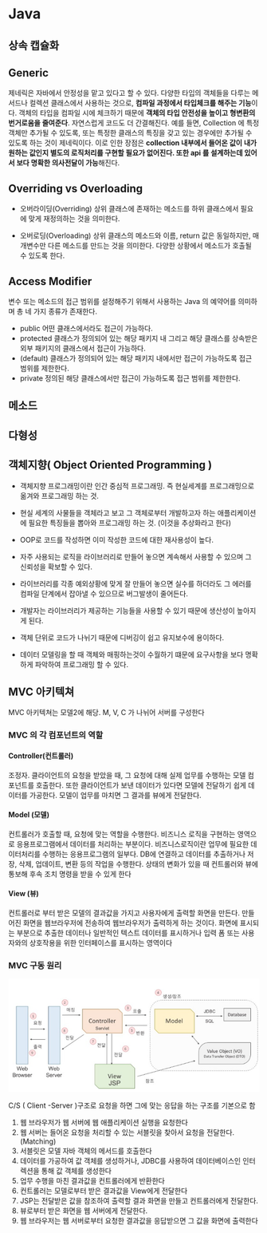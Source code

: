 # Java

## 상속 캡슐화



## Generic

제네릭은 자바에서 안정성을 맡고 있다고 할 수 있다. 다양한 타입의 객체들을 다루는 메서드나 컬렉션 클래스에서 사용하는 것으로, **컴파일 과정에서 타입체크를 해주는 기능**이다. 객체의 타입을 컴파일 시에 체크하기 때문에 **객체의 타입 안전성을 높이고 형변환의 번거로움을 줄여준다**. 자연스럽게 코드도 더 간결해진다. 예를 들면, Collection 에 특정 객체만 추가될 수 있도록, 또는 특정한 클래스의 특징을 갖고 있는 경우에만 추가될 수 있도록 하는 것이 제네릭이다. 이로 인한 장점은 **collection 내부에서 들어온 값이 내가 원하는 값인지 별도의 로직처리를 구현할 필요가 없어진다. 또한 api 를 설계하는데 있어서 보다 명확한 의사전달이 가능**해진다.





## Overriding vs Overloading

- 오버라이딩(Overriding)
  상위 클래스에 존재하는 메소드를 하위 클래스에서 필요에 맞게 재정의하는 것을 의미한다.

- 오버로딩(Overloading) 상위 클래스의 메소드와 이름, return 값은 동일하지만, 매개변수만 다른 메소드를 만드는 것을 의미한다. 다양한 상황에서 메소드가 호출될 수 있도록 한다.



## Access Modifier

변수 또는 메소드의 접근 범위를 설정해주기 위해서 사용하는 Java 의 예약어를 의미하며 총 네 가지 종류가 존재한다.

- public
  어떤 클래스에서라도 접근이 가능하다.
- protected
  클래스가 정의되어 있는 해당 패키지 내 그리고 해당 클래스를 상속받은 외부 패키지의 클래스에서 접근이 가능하다.
- (default)
  클래스가 정의되어 있는 해당 패키지 내에서만 접근이 가능하도록 접근 범위를 제한한다.
- private
  정의된 해당 클래스에서만 접근이 가능하도록 접근 범위를 제한한다.

  

## 메소드



## 다형성



## 객체지향( Object Oriented Programming )

- 객체지향 프로그래밍이란 인간 중심적 프로그래밍. 즉 현실세계를 프로그래밍으로 옮겨와 프로그래밍 하는 것. 

- 현실 세계의 사물들을 객체라고 보고 그 객체로부터 개발하고자 하는 애플리케이션에 필요한 특징들을 뽑아와 프로그래밍 하는 것. (이것을 추상화라고 한다)

- OOP로 코드를 작성하면 이미 작성한 코드에 대한 재사용성이 높다.

- 자주 사용되는 로직을 라이브러리로 만들어 놓으면 계속해서 사용할 수 있으며 그 신뢰성을 확보할 수 있다. 

- 라이브러리를 각종 예외상황에 맞게 잘 만들어 놓으면 실수를 하더라도 그 에러를 컴파일 단계에서 잡아낼 수 있으므로 버그발생이 줄어든다.

- 개발자는 라이브러리가 제공하는 기능들을 사용할 수 있기 때문에 생산성이 높아지게 된다.

- 객체 단위로 코드가 나뉘기 때문에 디버깅이 쉽고 유지보수에 용이하다.

- 데이터 모델링을 할 때 객체와 매핑하는것이 수월하기 떄문에 요구사항을 보다 명확하게 파악하여 프로그래밍 할 수 있다.

  



## MVC 아키텍쳐

MVC 아키텍쳐는 모델2에 해당. M, V, C 가 나뉘어 서버를 구성한다



### MVC 의 각 컴포넌트의 역할

#### Controller(컨트롤러)

조정자. 클라이언트의 요청을 받았을 때, 그 요청에 대해 실제 업무를 수행하는 모델 컴포넌트를 호출한다. 또한 클라이언트가 보낸 데이터가 있다면 모델에 전달하기 쉽게 데이터를 가공한다. 모델이 업무를 마치면 그 결과를 뷰에게 전달한다.

#### Model (모델)

컨트롤러가 호출할 때, 요청에 맞는 역할을 수행한다. 비즈니스 로직을 구현하는 영역으로 응용프로그램에서 데이터를 처리하는 부분이다. 비즈니스로직이란 업무에 필요한 데이터처리를 수행하는 응용프로그램의 일부다. DB에 연결하고 데이터를 추출하거나 저장, 삭제, 업데이트, 변환 등의 작업을 수행한다. 상태의 변화가 있을 때 컨트롤러와 뷰에 통보해 후속 조치 명령을 받을 수 있게 한다

#### View (뷰)

컨트롤러로 부터 받은 모델의 결과값을 가지고 사용자에게 출력할 화면을 만든다. 만들어진 화면을 웹브라우저에 전송하여 웹브라우저가 출력하게 하는 것이다. 화면에 표시되는 부분으로 추출한 데이터나 일반적인 텍스트 데이터를 표시하거나 입력 폼 또는 사용자와의 상호작용을 위한 인터페이스를  표시하는 영역이다



### MVC 구동 원리

![image-20191213180824500](Java.assets/image-20191213180824500.png)



C/S ( Client -Server )구조로 요청을 하면 그에 맞는 응답을 하는 구조를 기본으로 함

1. 웹 브라우저가 웹 서버에 웹 애플리케이션 실행을 요청한다
2. 웹 서버는 들어온 요청을 처리할 수 있는 서블릿을 찾아서 요청을 전달한다.(Matching)
3. 서블릿은 모델 자바 객체의 메서드를 호출한다
4. 데이터를 가공하여 값 객체를 생성하거나, JDBC를 사용하여 데이터베이스인 인터렉션을 통해 값 객체를 생성한다
5. 업무 수행을 마친 결과값을 컨트롤러에게 반환한다
6. 컨트롤러는 모델로부터 받은 결과값을 View에게 전달한다
7. JSP는 전달받은 값을 참조하여 출력할 결과 화면을 만들고 컨트롤러에게 전달한다.
8. 뷰로부터 받은 화면을 웹 서버에게 전달한다.
9. 웹 브라우저는 웹 서버로부터 요청한 결과값을 응답받으면 그 값을 화면에 출력한다